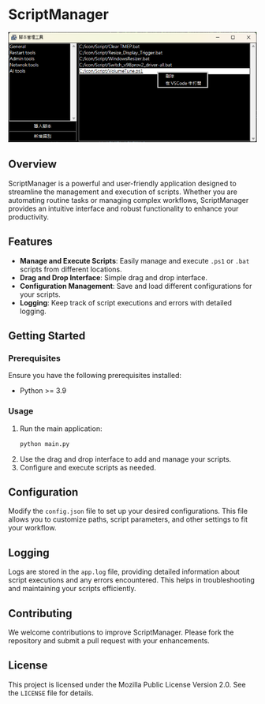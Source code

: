 # ScriptManager

![Preview](img/preview.png)

## Overview
ScriptManager is a powerful and user-friendly application designed to streamline the management and execution of scripts. Whether you are automating routine tasks or managing complex workflows, ScriptManager provides an intuitive interface and robust functionality to enhance your productivity.

## Features
- **Manage and Execute Scripts**: Easily manage and execute `.ps1` or `.bat` scripts from different locations.
- **Drag and Drop Interface**: Simple drag and drop interface.
- **Configuration Management**: Save and load different configurations for your scripts.
- **Logging**: Keep track of script executions and errors with detailed logging.

## Getting Started
### Prerequisites
Ensure you have the following prerequisites installed:
- Python >= 3.9

### Usage
1. Run the main application:
    ```bash
    python main.py
    ```
2. Use the drag and drop interface to add and manage your scripts.
3. Configure and execute scripts as needed.

## Configuration
Modify the `config.json` file to set up your desired configurations. This file allows you to customize paths, script parameters, and other settings to fit your workflow.

## Logging
Logs are stored in the `app.log` file, providing detailed information about script executions and any errors encountered. This helps in troubleshooting and maintaining your scripts efficiently.

## Contributing
We welcome contributions to improve ScriptManager. Please fork the repository and submit a pull request with your enhancements.

## License
This project is licensed under the Mozilla Public License Version 2.0. See the `LICENSE` file for details.